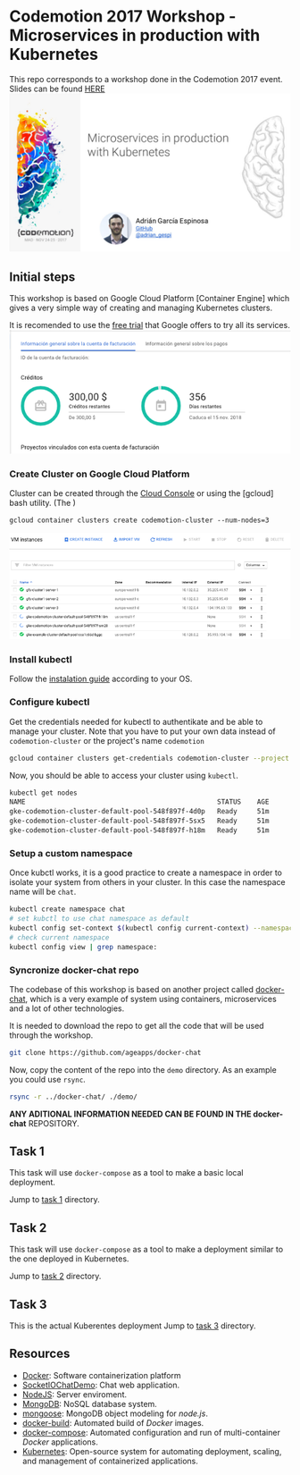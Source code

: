 
# Codemotion 2017 Workshop - Microservices in production with Kubernetes
This repo corresponds to a workshop done in the Codemotion 2017 event.
Slides can be found [HERE](https://speakerdeck.com/adrian_gespi/microservices-in-production-with-kubernetes-codemotion-2017)
![slides](./art/slides.jpg)


## Initial steps

This workshop is based on Google Cloud Platform [Container Engine] which gives a very simple way of creating and managing Kubernetes clusters.

It is recomended to use the [free trial](https://cloud.google.com/free/) that Google offers to try all its services.
![offer](./art/offer.png)
### Create Cluster on Google Cloud Platform
Cluster can be created through the [Cloud Console](https://console.cloud.google.com/) or using the [gcloud] bash utility. (The )
```
gcloud container clusters create codemotion-cluster --num-nodes=3
```
![offer](./art/cluster.png)

### Install kubectl
Follow the [instalation guide](https://cloud.google.com/container-engine/) according to your OS.

### Configure kubectl
Get the credentials needed for kubectl to authentikate and be able to manage your cluster.
Note that you have to put your own data instead of `codemotion-cluster` or the project's name `codemotion` 
```bash
gcloud container clusters get-credentials codemotion-cluster --project codemotion
```
Now, you should be able to access your cluster using `kubectl`.
```bash
kubectl get nodes
NAME                                                STATUS    AGE       VERSION
gke-codemotion-cluster-default-pool-548f897f-4d0p   Ready     51m       v1.7.8-gke.0
gke-codemotion-cluster-default-pool-548f897f-5sx5   Ready     51m       v1.7.8-gke.0
gke-codemotion-cluster-default-pool-548f897f-h18m   Ready     51m       v1.7.8-gke.0
```
### Setup a custom namespace
Once kubctl works, it is a good practice to create a namespace in order to isolate your system from others in your cluster. In this case the namespace name will be `chat`.
```bash
kubectl create namespace chat
# set kubctl to use chat namespace as default
kubectl config set-context $(kubectl config current-context) --namespace=chat
# check current namespace
kubectl config view | grep namespace:
```


### Syncronize docker-chat repo
The codebase of this workshop is based on another project called [docker-chat](https://github.com/ageapps/docker-chat), which is a very example of system using containers, microservices and a lot of other technologies.

It is needed to download the repo to get all the code that will be used through the workshop.
```bash
git clone https://github.com/ageapps/docker-chat
```
Now, copy the content of the repo into the `demo` directory. As an example you could use `rsync`.
```bash
rsync -r ../docker-chat/ ./demo/
```

__ANY ADITIONAL INFORMATION NEEDED CAN BE FOUND IN THE docker-chat__ REPOSITORY.

## Task 1
This task will use `docker-compose` as a tool to make a basic local deployment.

Jump to [task 1](./1-single-instance-app) directory.
## Task 2
This task will use `docker-compose` as a tool to make a deployment similar to the one deployed in Kubernetes.

Jump to [task 2](./2-scalable-app) directory.
## Task 3
This is the actual Kuberentes deployment
Jump to [task 3](./3-gke-deploy) directory.

## Resources
+ [Docker]: Software containerization platform
+ [SocketIOChatDemo]: Chat web application.
+ [NodeJS]: Server enviroment.
+ [MongoDB]: NoSQL database system.
+ [mongoose]: MongoDB object modeling for *node.js*.
+ [docker-build]: Automated build of *Docker* images.
+ [docker-compose]: Automated configuration and run of multi-container *Docker* applications.
+ [Kubernetes]: Open-source system for automating deployment, scaling, and management of containerized applications.


[here]: http://swarm1397.cloudhero.io:8080/
[Microservices architecture]: http://microservices.io/patterns/microservices.html
[SocketIOChatDemo]: https://github.com/ageapps/SocketIOChatDemo.git
[NodeJS image]: https://hub.docker.com/_/node/
[MongoDB image]: https://hub.docker.com/_/mongo/
[MongoDB]: https://www.mongodb.com
[mongoose]: http://mongoosejs.com/index.html
[NodeJS]: http://nodejs.org
[Docker]: https://docs.docker.com/
[docker-compose]:https://docs.docker.com/compose/compose-file/
[docker-build]:https://docs.docker.com/engine/reference/builder/
[Kubernetes]:https://kubernetes.io/
[WebSocket handshake]:https://tools.ietf.org/html/rfc6455
[WebSocket]:https://en.wikipedia.org/wiki/WebSocket
[MongoStore]:https://www.npmjs.com/package/connect-mongo
[GlusterFS]:https://www.gluster.org/
[traefik]:https://traefik.io/
[NATS]:https://nats.io/
[NATS Adapter]:https://www.npmjs.com/package/socket.io-nats
[RabbitMQ]:https://www.rabbitmq.com/
[Rabbit Adapter]:https://www.npmjs.com/package/socket.io-amqp
[Redis]:https://redis.io/
[Redis Adapter]:https://github.com/socketio/socket.io-redis
[traefik image]:https://hub.docker.com/r/_/traefik/
[SocketIO]:https://socket.io/
[Express Session]:https://github.com/expressjs/session
[NGINX Ingress Controller]: https://github.com/kubernetes/ingress-nginx
[ingress documentation]: https://github.com/kubernetes/ingress-nginx/blob/master/docs/catalog.md